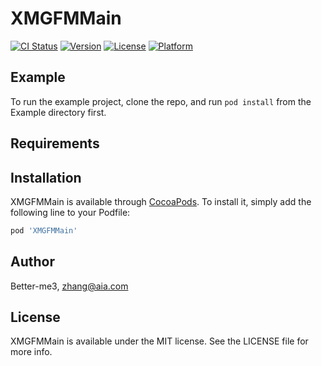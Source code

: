 # XMGFMMain

[![CI Status](http://img.shields.io/travis/Better-me3/XMGFMMain.svg?style=flat)](https://travis-ci.org/Better-me3/XMGFMMain)
[![Version](https://img.shields.io/cocoapods/v/XMGFMMain.svg?style=flat)](http://cocoapods.org/pods/XMGFMMain)
[![License](https://img.shields.io/cocoapods/l/XMGFMMain.svg?style=flat)](http://cocoapods.org/pods/XMGFMMain)
[![Platform](https://img.shields.io/cocoapods/p/XMGFMMain.svg?style=flat)](http://cocoapods.org/pods/XMGFMMain)

## Example

To run the example project, clone the repo, and run `pod install` from the Example directory first.

## Requirements

## Installation

XMGFMMain is available through [CocoaPods](http://cocoapods.org). To install
it, simply add the following line to your Podfile:

```ruby
pod 'XMGFMMain'
```

## Author

Better-me3, zhang@aia.com

## License

XMGFMMain is available under the MIT license. See the LICENSE file for more info.
